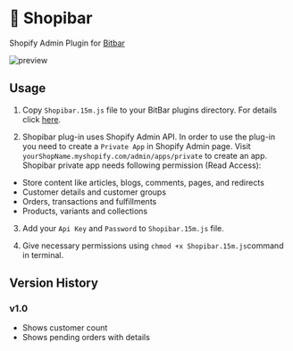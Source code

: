 # 🛒 Shopibar
Shopify Admin Plugin for [Bitbar](https://github.com/matryer/bitbar#-bitbar--)


![preview](http://i.imgur.com/Dt499Nh.png "Preview")


## Usage

1. Copy `Shopibar.15m.js` file to your BitBar plugins directory. For details click [here](https://github.com/matryer/bitbar#installing-plugins).

2. Shopibar plug-in uses Shopify Admin API. In order to use the plug-in you need to create a `Private App` in Shopify Admin page. Visit `yourShopName.myshopify.com/admin/apps/private` to create an app. 
Shopibar private app needs following permission (Read Access):
* Store content like articles, blogs, comments, pages, and redirects
* Customer details and customer groups
* Orders, transactions and fulfillments
* Products, variants and collections

3. Add your `Api Key` and `Password` to `Shopibar.15m.js` file. 

4. Give necessary permissions using `chmod +x Shopibar.15m.js`command in terminal.



## Version History
### v1.0
- Shows customer count
- Shows pending orders with details

